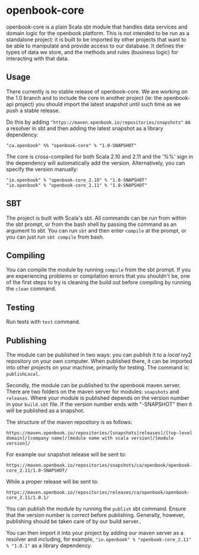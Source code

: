 # openbook-core

openbook-core is a plain Scala sbt module that handles data services and domain logic for
the openbook platform. This is not intended to be run as a standalone project: it is built to
be imported by other projects that want to be able to manipulate and provide access to
our database. It defines the types of data we store, and the methods and rules (business
logic) for interacting with that data.

## Usage

There currently is no stable release of openbook-core. We are working on the 1.0 branch and
to include the core in another project (ie: the openbook-api project) you should import the
latest snapshot until such time as we push a stable release.

Do this by adding `"https://maven.openbook.io/repositories/snapshots"` as a resolver in sbt
 and then adding the latest snapshot as a library dependency:

    "ca.openbook" %% "openbook-core" % "1.0-SNAPSHOT"

The core is cross-compiled for both Scala 2.10 and 2.11 and the '%%' sign in the dependency
will automatically add the version. Alternatively, you can specify the version manually:

    "io.openbook" % "openbook-core_2.10" % "1.0-SNAPSHOT"
    "io.openbook" % "openbook-core_2.11" % "1.0-SNAPSHOT"

## SBT

The project is built with Scala's sbt. All commands can be run from within the sbt prompt, or
from the bash shell by passing the command as an argument to sbt. You can run `sbt` and then
enter `compile` at the prompt, or you can just run `sbt compile` from bash.

## Compiling

You can compile the module by running `compile` from the sbt prompt. If you are experiencing problems
or compilation errors that you shouldn't be, one of the first steps to try is cleaning the build
out before compiling by running the `clean` command.

## Testing

Run tests with `test` command.

## Publishing

The module can be published in two ways: you can publish it to a *local* ivy2 repository
on your own computer. When published there, it can be imported into other projects on your machine,
primarily for testing. The command is: `publishLocal`.

Secondly, the module can be published to the openbook maven server. There are two folders
on the maven server for modules: `snapshots` and `releases`. Where your module is published
depends on the version number in your `build.sbt` file. If the version number ends with "-SNAPSHOT"
then it will be published as a snapshot.

The structure of the maven repository is as follows:

`https://maven.openbook.io/repositories/[snapshots|releases]/[top-level domain]/[company name]/[module name with scala version]/[module version]/`

For example our snapshot release will be sent to:

`https://maven.openbook.io/repositories/snapshots/ca/openbook/openbook-core_2.11/1.0-SNAPSHOT/`

While a proper release will be sent to:

`https://maven.openbook.io/repositories/releases/ca/openbook/openbook-core_2.11/1.0.1/`

You can publish the module by running the `publish` sbt command. Ensure that the version number is
 correct before publishing. Generally, however, publishing should be taken care of by our build
 server..

You can then import it into your project by adding our maven server as a resolver and including,
for example, `"io.openbook" % "openbook-core_2.11" % "1.0.1"` as a library dependency.
